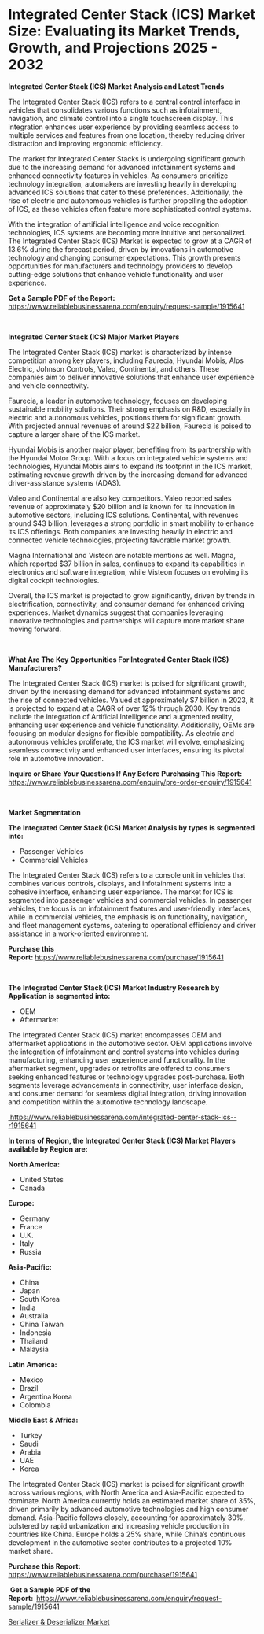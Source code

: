 <p><h1>Integrated Center Stack (ICS) Market Size: Evaluating its Market Trends, Growth, and Projections 2025 - 2032</h1></p><p><strong>Integrated Center Stack (ICS) Market Analysis and Latest Trends</strong></p>
<p><p>The Integrated Center Stack (ICS) refers to a central control interface in vehicles that consolidates various functions such as infotainment, navigation, and climate control into a single touchscreen display. This integration enhances user experience by providing seamless access to multiple services and features from one location, thereby reducing driver distraction and improving ergonomic efficiency. </p><p>The market for Integrated Center Stacks is undergoing significant growth due to the increasing demand for advanced infotainment systems and enhanced connectivity features in vehicles. As consumers prioritize technology integration, automakers are investing heavily in developing advanced ICS solutions that cater to these preferences. Additionally, the rise of electric and autonomous vehicles is further propelling the adoption of ICS, as these vehicles often feature more sophisticated control systems. </p><p>With the integration of artificial intelligence and voice recognition technologies, ICS systems are becoming more intuitive and personalized. The Integrated Center Stack (ICS) Market is expected to grow at a CAGR of 13.6% during the forecast period, driven by innovations in automotive technology and changing consumer expectations. This growth presents opportunities for manufacturers and technology providers to develop cutting-edge solutions that enhance vehicle functionality and user experience.</p></p>
<p><strong>Get a Sample PDF of the Report:&nbsp;</strong> <a href="https://www.reliablebusinessarena.com/enquiry/request-sample/1915641?utm_campaign=1990&utm_medium=2&utm_source=Github&utm_content=ia&utm_term=13022025&utm_id=integrated-center-stack-ics">https://www.reliablebusinessarena.com/enquiry/request-sample/1915641</a></p>
<p>&nbsp;</p>
<p><strong>Integrated Center Stack (ICS) Major Market Players</strong></p>
<p><p>The Integrated Center Stack (ICS) market is characterized by intense competition among key players, including Faurecia, Hyundai Mobis, Alps Electric, Johnson Controls, Valeo, Continental, and others. These companies aim to deliver innovative solutions that enhance user experience and vehicle connectivity.</p><p>Faurecia, a leader in automotive technology, focuses on developing sustainable mobility solutions. Their strong emphasis on R&D, especially in electric and autonomous vehicles, positions them for significant growth. With projected annual revenues of around $22 billion, Faurecia is poised to capture a larger share of the ICS market.</p><p>Hyundai Mobis is another major player, benefiting from its partnership with the Hyundai Motor Group. With a focus on integrated vehicle systems and technologies, Hyundai Mobis aims to expand its footprint in the ICS market, estimating revenue growth driven by the increasing demand for advanced driver-assistance systems (ADAS).</p><p>Valeo and Continental are also key competitors. Valeo reported sales revenue of approximately $20 billion and is known for its innovation in automotive sectors, including ICS solutions. Continental, with revenues around $43 billion, leverages a strong portfolio in smart mobility to enhance its ICS offerings. Both companies are investing heavily in electric and connected vehicle technologies, projecting favorable market growth.</p><p>Magna International and Visteon are notable mentions as well. Magna, which reported $37 billion in sales, continues to expand its capabilities in electronics and software integration, while Visteon focuses on evolving its digital cockpit technologies.</p><p>Overall, the ICS market is projected to grow significantly, driven by trends in electrification, connectivity, and consumer demand for enhanced driving experiences. Market dynamics suggest that companies leveraging innovative technologies and partnerships will capture more market share moving forward.</p></p>
<p>&nbsp;</p>
<p><strong>What Are The Key Opportunities For Integrated Center Stack (ICS) Manufacturers?</strong></p>
<p><p>The Integrated Center Stack (ICS) market is poised for significant growth, driven by the increasing demand for advanced infotainment systems and the rise of connected vehicles. Valued at approximately $7 billion in 2023, it is projected to expand at a CAGR of over 12% through 2030. Key trends include the integration of Artificial Intelligence and augmented reality, enhancing user experience and vehicle functionality. Additionally, OEMs are focusing on modular designs for flexible compatibility. As electric and autonomous vehicles proliferate, the ICS market will evolve, emphasizing seamless connectivity and enhanced user interfaces, ensuring its pivotal role in automotive innovation.</p></p>
<p><strong>Inquire or Share Your Questions If Any Before Purchasing This Report:</strong> <a href="https://www.reliablebusinessarena.com/enquiry/pre-order-enquiry/1915641?utm_campaign=1990&utm_medium=2&utm_source=Github&utm_content=ia&utm_term=13022025&utm_id=integrated-center-stack-ics">https://www.reliablebusinessarena.com/enquiry/pre-order-enquiry/1915641</a></p>
<p>&nbsp;</p>
<p><strong>Market Segmentation</strong></p>
<p><strong>The Integrated Center Stack (ICS) Market Analysis by types is segmented into:</strong></p>
<p><ul><li>Passenger Vehicles</li><li>Commercial Vehicles</li></ul></p>
<p><p>The Integrated Center Stack (ICS) refers to a console unit in vehicles that combines various controls, displays, and infotainment systems into a cohesive interface, enhancing user experience. The market for ICS is segmented into passenger vehicles and commercial vehicles. In passenger vehicles, the focus is on infotainment features and user-friendly interfaces, while in commercial vehicles, the emphasis is on functionality, navigation, and fleet management systems, catering to operational efficiency and driver assistance in a work-oriented environment.</p></p>
<p><strong>Purchase this Report:&nbsp;</strong><a href="https://www.reliablebusinessarena.com/purchase/1915641?utm_campaign=1990&utm_medium=2&utm_source=Github&utm_content=ia&utm_term=13022025&utm_id=integrated-center-stack-ics">https://www.reliablebusinessarena.com/purchase/1915641</a></p>
<p>&nbsp;</p>
<p><strong>The Integrated Center Stack (ICS) Market Industry Research by Application is segmented into:</strong></p>
<p><ul><li>OEM</li><li>Aftermarket</li></ul></p>
<p><p>The Integrated Center Stack (ICS) market encompasses OEM and aftermarket applications in the automotive sector. OEM applications involve the integration of infotainment and control systems into vehicles during manufacturing, enhancing user experience and functionality. In the aftermarket segment, upgrades or retrofits are offered to consumers seeking enhanced features or technology upgrades post-purchase. Both segments leverage advancements in connectivity, user interface design, and consumer demand for seamless digital integration, driving innovation and competition within the automotive technology landscape.</p></p>
<p><a href="https://www.reliablebusinessarena.com/integrated-center-stack-ics--r1915641?utm_campaign=1990&utm_medium=2&utm_source=Github&utm_content=ia&utm_term=13022025&utm_id=integrated-center-stack-ics">&nbsp;https://www.reliablebusinessarena.com/integrated-center-stack-ics--r1915641</a></p>
<p><strong>In terms of Region, the Integrated Center Stack (ICS) Market Players available by Region are:</strong></p>
<p>
    <p> <strong> North America: </strong>
        <ul>
            <li>United States</li>
            <li>Canada</li>
        </ul>
        </p> 
    <p> <strong> Europe: </strong>
        <ul>
            <li>Germany</li>
            <li>France</li>
            <li>U.K.</li>
            <li>Italy</li>
            <li>Russia</li>
        </ul>
        </p> 
    <p> <strong> Asia-Pacific: </strong>
        <ul>
            <li>China</li>
            <li>Japan</li>
            <li>South Korea</li>
            <li>India</li>
            <li>Australia</li>
            <li>China Taiwan</li>
            <li>Indonesia</li>
            <li>Thailand</li>
            <li>Malaysia</li>
        </ul>
        </p> 
    <p> <strong> Latin America: </strong>
        <ul>
            <li>Mexico</li>
            <li>Brazil</li>
            <li>Argentina Korea</li>
            <li>Colombia</li>
        </ul>
        </p> 
    <p> <strong> Middle East & Africa: </strong>
        <ul>
            <li>Turkey</li>
            <li>Saudi</li>
            <li>Arabia</li>
            <li>UAE</li>
            <li>Korea</li>
        </ul>
    </p>
    </p>
<p><p>The Integrated Center Stack (ICS) market is poised for significant growth across various regions, with North America and Asia-Pacific expected to dominate. North America currently holds an estimated market share of 35%, driven primarily by advanced automotive technologies and high consumer demand. Asia-Pacific follows closely, accounting for approximately 30%, bolstered by rapid urbanization and increasing vehicle production in countries like China. Europe holds a 25% share, while China’s continuous development in the automotive sector contributes to a projected 10% market share.</p></p>
<p><strong>Purchase this Report: </strong><a href="https://www.reliablebusinessarena.com/purchase/1915641?utm_campaign=1990&utm_medium=2&utm_source=Github&utm_content=ia&utm_term=13022025&utm_id=integrated-center-stack-ics">https://www.reliablebusinessarena.com/purchase/1915641</a></p>
<p>&nbsp;<strong>Get a Sample PDF of the Report:&nbsp;&nbsp;</strong><a href="https://www.reliablebusinessarena.com/enquiry/request-sample/1915641?utm_campaign=1990&utm_medium=2&utm_source=Github&utm_content=ia&utm_term=13022025&utm_id=integrated-center-stack-ics">https://www.reliablebusinessarena.com/enquiry/request-sample/1915641</a></p>
<p><strong></strong></p>
<p><p><a href="https://github.com/MarciaRunte/Market-Research-Report-List-1/blob/main/serializer-deserializer-market.md?utm_campaign=1990&utm_medium=2&utm_source=Github&utm_content=ia&utm_term=13022025&utm_id=integrated-center-stack-ics">Serializer & Deserializer Market</a></p></p>